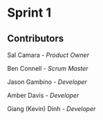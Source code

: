 # Sprint 1

## Contributors

Sal Camara - *Product Owner*

Ben Connell - *Scrum Master*

Jason Gambino - *Developer*

Amber Davis - *Developer*

Giang (Kevin) Dinh - *Developer*
